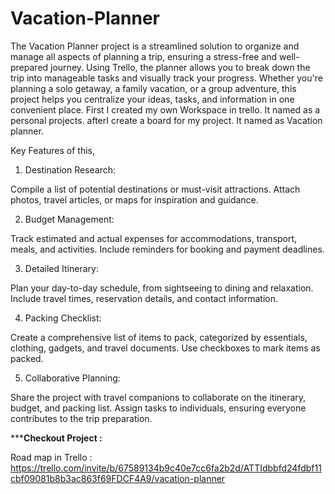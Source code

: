 # Vacation-Planner
The Vacation Planner project is a streamlined solution to organize and manage all aspects of planning a trip, ensuring a stress-free and well-prepared journey. Using Trello, the planner allows you to break down the trip into manageable tasks and visually track your progress. Whether you're planning a solo getaway, a family vacation, or a group adventure, this project helps you centralize your ideas, tasks, and information in one convenient place.  First I created my own Workspace in trello. It named as a personal projects. afterI create a board for my project. It named as Vacation planner. 

Key Features of this, 


01.  Destination Research:

Compile a list of potential destinations or must-visit attractions.
Attach photos, travel articles, or maps for inspiration and guidance.

02. Budget Management:

Track estimated and actual expenses for accommodations, transport, meals, and activities.
Include reminders for booking and payment deadlines.

03. Detailed Itinerary:

Plan your day-to-day schedule, from sightseeing to dining and relaxation.
Include travel times, reservation details, and contact information.

04. Packing Checklist:

Create a comprehensive list of items to pack, categorized by essentials, clothing, gadgets, and travel documents.
Use checkboxes to mark items as packed.

05. Collaborative Planning:

Share the project with travel companions to collaborate on the itinerary, budget, and packing list.
Assign tasks to individuals, ensuring everyone contributes to the trip preparation.

*******Checkout Project :****

Road map in Trello : https://trello.com/invite/b/67589134b9c40e7cc6fa2b2d/ATTIdbbfd24fdbf11cbf09081b8b3ac863f69FDCF4A9/vacation-planner



